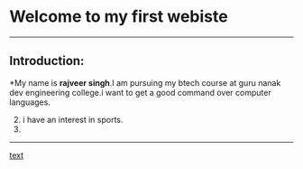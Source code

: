 # Welcome to my first  webiste

---
## Introduction:
*My name is **rajveer singh**.I am pursuing my btech course at guru nanak dev engineering college.i want to get a good command over computer languages.
 


2. i have an interest in sports.
1.




---
[text](https://rajveer.github.io) 
